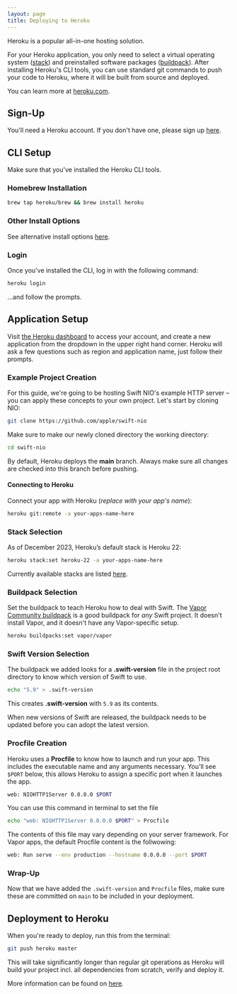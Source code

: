 ```yaml
---
layout: page
title: Deploying to Heroku
---
```


Heroku is a popular all-in-one hosting solution.

For your Heroku application, you only need to select a virtual operating system ([stack](#stack-selection)) and preinstalled software packages ([buildpack](#buildback-selection)). After installing Heroku's CLI tools, you can use standard git commands to push your code to Heroku, where it will be built from source and deployed.

You can learn more at [heroku.com](https://heroku.com/).

## Sign-Up

You'll need a Heroku account. If you don't have one, please sign up [here](https://signup.heroku.com/).

## CLI Setup

Make sure that you've installed the Heroku CLI tools.

### Homebrew Installation

```bash
brew tap heroku/brew && brew install heroku
```

### Other Install Options

See alternative install options [here](https://devcenter.heroku.com/articles/heroku-cli#install-the-heroku-cli).

### Login

Once you've installed the CLI, log in with the following command:

```bash
heroku login
```

…and follow the prompts.

## Application Setup

Visit [the Heroku dashboard](https://dashboard.heroku.com/) to access your account, and create a new application from the dropdown in the upper right hand corner. Heroku will ask a few questions such as region and application name, just follow their prompts.

### Example Project Creation

For this guide, we're going to be hosting Swift NIO's example HTTP server – you can apply these concepts to your own project. Let's start by cloning NIO:

```bash
git clone https://github.com/apple/swift-nio
```

Make sure to make our newly cloned directory the working directory:


```bash
cd swift-nio
```

By default, Heroku deploys the **main** branch. Always make sure all changes are checked into this branch before pushing.

#### Connecting to Heroku

Connect your app with Heroku (*replace with your app's name*):

```bash
heroku git:remote -a your-apps-name-here
```

### Stack Selection

As of December 2023, Heroku’s default stack is Heroku 22:

```bash
heroku stack:set heroku-22 -a your-apps-name-here
```

Currently available stacks are listed [here](https://devcenter.heroku.com/articles/stack#default-stack).

### Buildpack Selection

Set the buildpack to teach Heroku how to deal with Swift. The [Vapor Community buildpack](https://github.com/vapor-community/heroku-buildpack) is a good buildpack for *any* Swift project. It doesn't install Vapor, and it doesn't have any Vapor-specific setup.

```bash
heroku buildpacks:set vapor/vapor
```

### Swift Version Selection

The buildpack we added looks for a **.swift-version** file in the project root directory to know which version of Swift to use.

```bash
echo "5.9" > .swift-version
```

This creates **.swift-version** with `5.9` as its contents.

When new versions of Swift are released, the buildpack needs to be updated before you can adopt the latest version.

### Procfile Creation

Heroku uses a **Procfile** to know how to launch and run your app. This includes the executable name and any arguments necessary. You'll see `$PORT` below, this allows Heroku to assign a specific port when it launches the app.

```bash
web: NIOHTTP1Server 0.0.0.0 $PORT
```

You can use this command in terminal to set the file


```bash
echo "web: NIOHTTP1Server 0.0.0.0 $PORT" > Procfile
```

The contents of this file may vary depending on your server framework. For Vapor apps, the default Procfile content is the follwowing:

```bash
web: Run serve --env production --hostname 0.0.0.0 --port $PORT
```

### Wrap-Up

Now that we have added the `.swift-version` and `Procfile` files, make sure these are committed on `main` to be included in your deployment.

## Deployment to Heroku

When you're ready to deploy, run this from the terminal:

```bash
git push heroku master
```

This will take significantly longer than regular git operations as Heroku will build your project incl. all dependencies from scratch, verify and deploy it.

More information can be found on [here](https://devcenter.heroku.com/articles/git#deploying-code).
